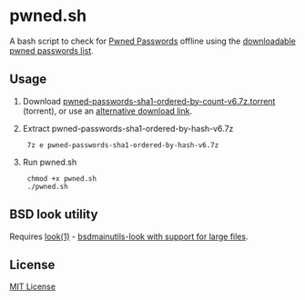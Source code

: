 # pwned.sh

A bash script to check for [Pwned Passwords](https://haveibeenpwned.com/Passwords) offline 
using the [downloadable pwned passwords list](https://haveibeenpwned.com/Passwords).


## Usage

1. Download [pwned-passwords-sha1-ordered-by-count-v6.7z.torrent](https://downloads.pwnedpasswords.com/passwords/pwned-passwords-sha1-ordered-by-count-v6.7z.torrent) (torrent),
or use an [alternative download link](https://haveibeenpwned.com/Passwords).

2. Extract pwned-passwords-sha1-ordered-by-hash-v6.7z

        7z e pwned-passwords-sha1-ordered-by-hash-v6.7z

3. Run pwned.sh

        chmod +x pwned.sh
        ./pwned.sh

## BSD look utility

Requires [look(1)](https://manpages.debian.org/unstable/bsdmainutils/look.1.en.html) -
[bsdmainutils-look with support for large files](https://github.com/stuartraetaylor/bsdmainutils-look).

## License

[MIT License](LICENSE)
